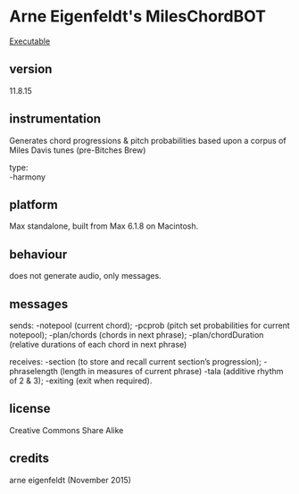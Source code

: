 # Arne Eigenfeldt's MilesChordBOT #

[Executable](http://www.sfu.ca/musebots/Musebot_Test_Suite/Musebots/Harmony_generators/ae_MethenyChordBOT.zip)

## version ##

11.8.15

## instrumentation ##

Generates chord progressions & pitch probabilities based upon a corpus of Miles Davis tunes (pre-Bitches Brew)

type:	
	-harmony

## platform ##

Max standalone, built from Max 6.1.8 on Macintosh.

## behaviour ##

does not generate audio, only messages. 

## messages ##

sends: 
	-notepool (current chord); 
	-pcprob (pitch set probabilities for current notepool); 
	-plan/chords (chords in next phrase);
	-plan/chordDuration (relative durations of each chord in next phrase)

receives: 
	-section (to store and recall current section’s progression); 
	-phraselength (length in measures of current phrase)
	-tala (additive rhythm of 2 & 3); 
	-exiting (exit when required).

## license ##

Creative Commons Share Alike

## credits ##

arne eigenfeldt (November 2015)